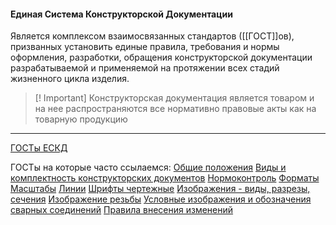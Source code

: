 #### Единая Система Конструкторской Документации

Является комплексом взаимосвязанных стандартов ([[ГОСТ]]ов), призванных установить единые правила, требования и нормы оформления, разработки, обращения конструкторской документации разрабатываемой и применяемой на протяжении всех стадий жизненного цикла изделия.
     
> [! Important]
Конструкторская документация является товаром и на нее распространяются все нормативно правовые акты как на товарную продукцию

---

[ГОСТы ЕСКД](http://robot.bmstu.ru/files/GOST/gost-eskd.html)

ГОСТы на которые часто ссылаемся:
	[Общие положения](http://robot.bmstu.ru/files/GOST/gost_2.001-93.pdf)
	[Виды и комплектность конструкторских документов](http://robot.bmstu.ru/files/GOST/gost_2.102-68.pdf)
	[Нормоконтроль](http://robot.bmstu.ru/files/GOST/gost_2.111-68.pdf)
	[Форматы](http://robot.bmstu.ru/files/GOST/gost_2.301-68.pdf)
	[Масштабы](http://robot.bmstu.ru/files/GOST/gost_2.302-68.pdf)
	[Линии](http://robot.bmstu.ru/files/GOST/gost_2.303-68.pdf)
	[Шрифты чертежные](http://robot.bmstu.ru/files/GOST/gost_2.304-81.pdf)
	[Изображения - виды, разрезы, сечения](http://robot.bmstu.ru/files/GOST/gost_2.305-68.pdf)
	[Изображение резьбы](http://robot.bmstu.ru/files/GOST/gost_2.311-68.pdf)
	[Условные изображения и обозначения сварных соединений](http://robot.bmstu.ru/files/GOST/gost_2.312-72.pdf)
	[Правила внесения изменений](http://robot.bmstu.ru/files/GOST/gost_2.503-90.pdf)